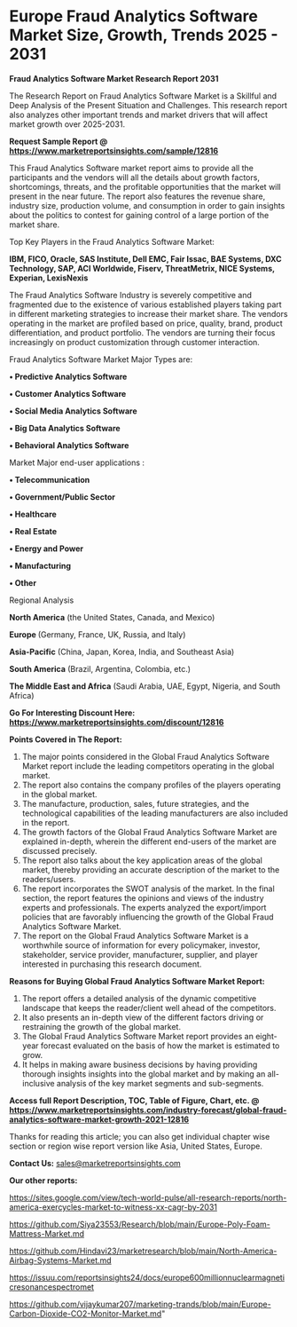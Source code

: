  # Europe Fraud Analytics Software Market Size, Growth, Trends 2025 - 2031

<strong>Fraud Analytics Software Market Research Report 2031</strong>

The Research Report on Fraud Analytics Software Market is a Skillful and Deep Analysis of the Present Situation and Challenges. This research report also analyzes other important trends and market drivers that will affect market growth over 2025-2031.

<strong>Request Sample Report @ <a href=https://www.marketreportsinsights.com/sample/12816>https://www.marketreportsinsights.com/sample/12816</a></strong>

This Fraud Analytics Software market report aims to provide all the participants and the vendors will all the details about growth factors, shortcomings, threats, and the profitable opportunities that the market will present in the near future. The report also features the revenue share, industry size, production volume, and consumption in order to gain insights about the politics to contest for gaining control of a large portion of the market share.

Top Key Players in the Fraud Analytics Software Market:

<strong>IBM, FICO, Oracle, SAS Institute, Dell EMC, Fair Issac, BAE Systems, DXC Technology, SAP, ACI Worldwide, Fiserv, ThreatMetrix, NICE Systems, Experian, LexisNexis</strong>

The Fraud Analytics Software Industry is severely competitive and fragmented due to the existence of various established players taking part in different marketing strategies to increase their market share. The vendors operating in the market are profiled based on price, quality, brand, product differentiation, and product portfolio. The vendors are turning their focus increasingly on product customization through customer interaction.

Fraud Analytics Software Market Major Types are:

<strong>• Predictive Analytics Software

• Customer Analytics Software

• Social Media Analytics Software

• Big Data Analytics Software

• Behavioral Analytics Software</strong>

Market Major end-user applications :

<strong>• Telecommunication

• Government/Public Sector

• Healthcare

• Real Estate

• Energy and Power

• Manufacturing

• Other</strong>

Regional Analysis

</u><strong><b>North America</b></strong> (the United States, Canada, and Mexico)

<strong><b>Europe </b></strong>(Germany, France, UK, Russia, and Italy)

<strong><b>Asia-Pacific</b></strong> (China, Japan, Korea, India, and Southeast Asia)

<strong><b>South America</b></strong> (Brazil, Argentina, Colombia, etc.)

<strong><b>The Middle East and Africa</b></strong> (Saudi Arabia, UAE, Egypt, Nigeria, and South Africa)

<strong>Go For Interesting Discount Here: <a href=https://www.marketreportsinsights.com/discount/12816>https://www.marketreportsinsights.com/discount/12816</a></strong>

<strong>Points Covered in The Report:</strong>
<ol>
  <li>The major points considered in the Global Fraud Analytics Software Market report include the leading competitors operating in the global market.</li>
  <li>The report also contains the company profiles of the players operating in the global market.</li>
  <li>The manufacture, production, sales, future strategies, and the technological capabilities of the leading manufacturers are also included in the report.</li>
  <li>The growth factors of the Global Fraud Analytics Software Market are explained in-depth, wherein the different end-users of the market are discussed precisely.</li>
  <li>The report also talks about the key application areas of the global market, thereby providing an accurate description of the market to the readers/users.</li>
  <li>The report incorporates the SWOT analysis of the market. In the final section, the report features the opinions and views of the industry experts and professionals. The experts analyzed the export/import policies that are favorably influencing the growth of the Global Fraud Analytics Software Market.</li>
  <li>The report on the Global Fraud Analytics Software Market is a worthwhile source of information for every policymaker, investor, stakeholder, service provider, manufacturer, supplier, and player interested in purchasing this research document.</li>
</ol>
<strong>Reasons for Buying Global Fraud Analytics Software Market Report:</strong>

<ol>
  <li>The report offers a detailed analysis of the dynamic competitive landscape that keeps the reader/client well ahead of the competitors.</li>
  <li>It also presents an in-depth view of the different factors driving or restraining the growth of the global market.</li>
  <li>The Global Fraud Analytics Software Market report provides an eight-year forecast evaluated on the basis of how the market is estimated to grow.</li>
  <li>It helps in making aware business decisions by having providing thorough insights insights into the global market and by making an all-inclusive analysis of the key market segments and sub-segments.</li>
</ol>
<strong>Access full Report Description, TOC, Table of Figure, Chart, etc. @ <a href=https://www.marketreportsinsights.com/industry-forecast/global-fraud-analytics-software-market-growth-2021-12816>https://www.marketreportsinsights.com/industry-forecast/global-fraud-analytics-software-market-growth-2021-12816</a></strong>


Thanks for reading this article; you can also get individual chapter wise section or region wise report version like Asia, United States, Europe.

<strong>Contact Us:</strong>
sales@marketreportsinsights.com

<strong>Our other reports:</strong>

<a href=https://sites.google.com/view/tech-world-pulse/all-research-reports/north-america-exercycles-market-to-witness-xx-cagr-by-2031>https://sites.google.com/view/tech-world-pulse/all-research-reports/north-america-exercycles-market-to-witness-xx-cagr-by-2031</a>

<a href=https://github.com/Siya23553/Research/blob/main/Europe-Poly-Foam-Mattress-Market.md>https://github.com/Siya23553/Research/blob/main/Europe-Poly-Foam-Mattress-Market.md</a>

<a href=https://github.com/Hindavi23/marketresearch/blob/main/North-America-Airbag-Systems-Market.md>https://github.com/Hindavi23/marketresearch/blob/main/North-America-Airbag-Systems-Market.md</a>

<a href=https://issuu.com/reportsinsights24/docs/europe600millionnuclearmagneticresonancespectromet>https://issuu.com/reportsinsights24/docs/europe600millionnuclearmagneticresonancespectromet</a>

<a href=https://github.com/vijaykumar207/marketing-trands/blob/main/Europe-Carbon-Dioxide-CO2-Monitor-Market.md>https://github.com/vijaykumar207/marketing-trands/blob/main/Europe-Carbon-Dioxide-CO2-Monitor-Market.md</a>"
